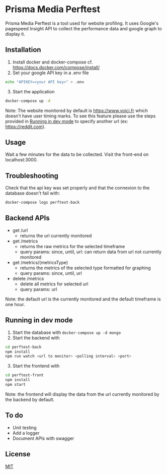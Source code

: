 # Prisma Media Perftest

Prisma Media Perftest is a tool used for website profiling. It uses Google's pagespeed Insight API to collect the performance data and google graph to display it.

## Installation

1. Install docker and docker-compose cf. 
https://docs.docker.com/compose/install/
2. Set your google API key in a .env file
```bash
echo "APIKEY=<your API key>" > .env
```
3. Start the application
```bash
docker-compose up -d
```

Note: The website monitored by default is https://www.voici.fr which doesn't have user timing marks. To see this feature please use the steps provided in [Running in dev mode](#running-in-dev-mode) to specify another url (ex: https://reddit.com).

## Usage
Wait a few minutes for the data to be collected. Visit the front-end on localhost:3000. 

## Troubleshooting
Check that the api key was set properly and that the connexion to the database doesn't fail with:
```bash
docker-compose logs perftest-back
```

## Backend APIs
- get /url 
  - returns the url currently monitored 
- get /metrics
  - returns the raw metrics for the selected timeframe
  - query params: since, until, url: can return data from url not currently monitored
- get /metrics/(metricsType) 
  - returns the metrics of the selected type formatted for graphing
  - query params: since, until, url
- delete /metrics
  - delete all metrics for selected url
  - query params: url

Note: the default url is the currently monitored and the default timeframe is one hour.

## Running in dev mode
1. Start the database with `docker-compose up -d mongo` 
2. Start the backend with 
```bash
cd perftest-back 
npm install 
npm run watch <url to monitor> <polling interval> <port>
``` 
3. Start the frontend with 
```bash
cd perftest-front 
npm install
npm start
```

Note: the frontend will display the data from the url currently monitored by the backend by default.

## To do
- Unit testing 
- Add a logger
- Document APIs with swagger

## License
[MIT](https://choosealicense.com/licenses/mit/)